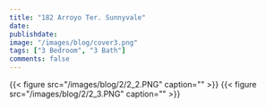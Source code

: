 ```yaml
---
title: "182 Arroyo Ter. Sunnyvale"
date: 
publishdate: 
image: "/images/blog/cover3.png"
tags: ["3 Bedroom", "3 Bath"]
comments: false
---
```


{{< figure src="/images/blog/2/2_2.PNG" caption="" >}}
{{< figure src="/images/blog/2/2_3.PNG" caption="" >}}
